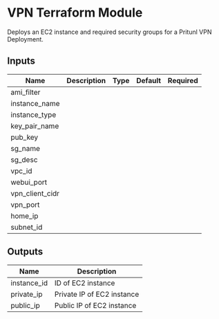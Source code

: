 # VPN Terraform Module

Deploys an EC2 instance and required security groups for a Pritunl VPN Deployment.

## Inputs
|Name|Description|Type   |Default|Required   |
|---|---|---|---|---|
|ami_filter|   |   |   |   |
|instance_name   |   |   |   |   |
|instance_type   |   |   |   |   |
|key_pair_name   |   |   |   |   |
|pub_key|   |   |   |   |
|sg_name|   |   |   |   |
|sg_desc|   |   |   |   |
|vpc_id|   |   |   |   |
|webui_port|   |   |   |   |
|vpn_client_cidr|   |   |   |   |
|vpn_port|   |   |   |   |
|home_ip|   |   |   |   |
|subnet_id|   |   |   |   |

## Outputs
|Name|Description   |
|---|---|
|instance_id   |ID of EC2 instance|
|private_ip|Private IP of EC2 instance| 
|public_ip|Public IP of EC2 instance|